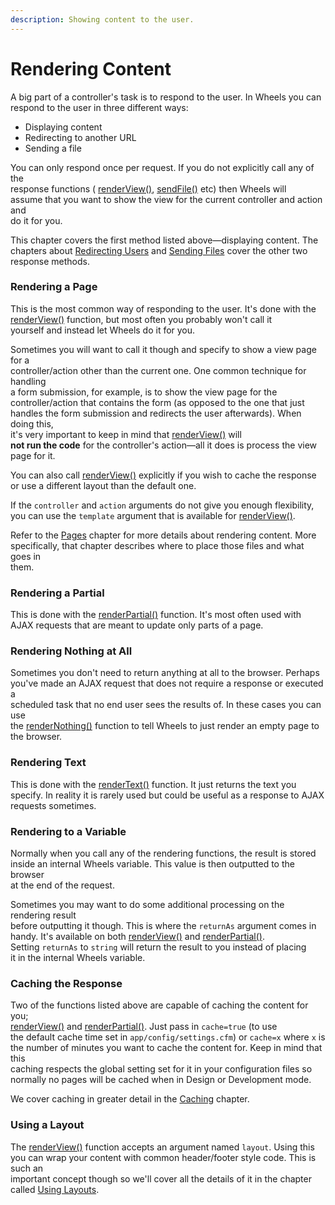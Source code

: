 ```yaml
---
description: Showing content to the user.
---
```


# Rendering Content

A big part of a controller's task is to respond to the user. In Wheels you can\
respond to the user in three different ways:

* Displaying content
* Redirecting to another URL
* Sending a file

You can only respond once per request. If you do not explicitly call any of the\
response functions ( [renderView()](https://api.cfwheels.org/controller.renderview.html), [sendFile()](https://api.cfwheels.org/controller.sendfile.html) etc) then Wheels will\
assume that you want to show the view for the current controller and action and\
do it for you.

This chapter covers the first method listed above—displaying content. The\
chapters about [Redirecting Users](https://guides.cfwheels.org/2.5.0/v/3.0.0-snapshot/handling-requests-with-controllers/redirecting-users) and [Sending Files](https://guides.cfwheels.org/2.5.0/v/3.0.0-snapshot/handling-requests-with-controllers/sending-files) cover the other two\
response methods.

### Rendering a Page

This is the most common way of responding to the user. It's done with the\
[renderView()](https://api.cfwheels.org/controller.renderview.html) function, but most often you probably won't call it\
yourself and instead let Wheels do it for you.

Sometimes you will want to call it though and specify to show a view page for a\
controller/action other than the current one. One common technique for handling\
a form submission, for example, is to show the view page for the\
controller/action that contains the form (as opposed to the one that just\
handles the form submission and redirects the user afterwards). When doing this,\
it's very important to keep in mind that [renderView()](https://api.cfwheels.org/controller.renderview.html) will\
**not run the code** for the controller's action—all it does is process the view\
page for it.

You can also call [renderView()](https://api.cfwheels.org/controller.renderview.html) explicitly if you wish to cache the response\
or use a different layout than the default one.

If the `controller` and `action` arguments do not give you enough flexibility,\
you can use the `template` argument that is available for [renderView()](https://api.cfwheels.org/controller.renderview.html).

Refer to the [Pages](https://guides.cfwheels.org/2.5.0/v/3.0.0-snapshot/displaying-views-to-users/pages) chapter for more details about rendering content. More\
specifically, that chapter describes where to place those files and what goes in\
them.

### Rendering a Partial

This is done with the [renderPartial()](https://api.cfwheels.org/controller.renderpartial.html) function. It's most often used with\
AJAX requests that are meant to update only parts of a page.

### Rendering Nothing at All

Sometimes you don't need to return anything at all to the browser. Perhaps\
you've made an AJAX request that does not require a response or executed a\
scheduled task that no end user sees the results of. In these cases you can use\
the [renderNothing()](https://api.cfwheels.org/controller.rendernothing.html) function to tell Wheels to just render an empty page to\
the browser.

### Rendering Text

This is done with the [renderText()](https://api.cfwheels.org/controller.rendertext.html) function. It just returns the text you\
specify. In reality it is rarely used but could be useful as a response to AJAX\
requests sometimes.

### Rendering to a Variable

Normally when you call any of the rendering functions, the result is stored\
inside an internal Wheels variable. This value is then outputted to the browser\
at the end of the request.

Sometimes you may want to do some additional processing on the rendering result\
before outputting it though. This is where the `returnAs` argument comes in\
handy. It's available on both [renderView()](https://api.cfwheels.org/controller.renderView.html) and [renderPartial()](https://api.cfwheels.org/controller.renderpartial.html).\
Setting `returnAs` to `string` will return the result to you instead of placing\
it in the internal Wheels variable.

### Caching the Response

Two of the functions listed above are capable of caching the content for you;\
[renderView()](https://api.cfwheels.org/controller.renderView.html) and [renderPartial()](https://api.cfwheels.org/controller.renderpartial.html). Just pass in `cache=true` (to use\
the default cache time set in `app/config/settings.cfm`) or `cache=x` where `x` is\
the number of minutes you want to cache the content for. Keep in mind that this\
caching respects the global setting set for it in your configuration files so\
normally no pages will be cached when in Design or Development mode.

We cover caching in greater detail in the [Caching](https://guides.cfwheels.org/2.5.0/v/3.0.0-snapshot/handling-requests-with-controllers/caching) chapter.

### Using a Layout

The [renderView()](https://api.cfwheels.org/controller.renderView.html) function accepts an argument named `layout`. Using this\
you can wrap your content with common header/footer style code. This is such an\
important concept though so we'll cover all the details of it in the chapter\
called [Using Layouts](https://guides.cfwheels.org/2.5.0/v/3.0.0-snapshot/displaying-views-to-users/layouts).

